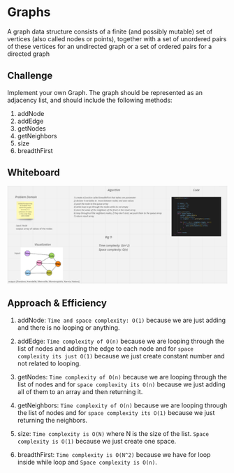 # Graphs
A graph data structure consists of a finite (and possibly mutable) set of vertices (also called nodes or points), together with a set of unordered pairs of these vertices for an undirected graph or a set of ordered pairs for a directed graph

## Challenge
Implement your own Graph. The graph should be represented as an adjacency list, and should include the following methods:

1. addNode
2. addEdge
3. getNodes
4. getNeighbors
5. size
6. breadthFirst

## Whiteboard
![](./whiteboard.png)
## Approach & Efficiency
1. addNode:  `Time and space complexity: O(1)` because we are just adding and there is no looping or anything.

2. addEdge: `Time complexity of O(n)` because we are looping through the list of nodes and adding the edge to each node and for `space complexity its just O(1)` because we just create constant number and not related to looping.

3. getNodes: `Time complexity of O(n)` because we are looping through the list of nodes and for `space complexity its O(n)` because we just adding all of them to an array and then returning it.

4. getNeighbors: `Time complexity of O(n)` because we are looping through the list of nodes and for `space complexity its O(1)` because we just returning the neighbors.

5. size: `Time complexity is O(N)` where N is the size of the list. `Space complexity is O(1)` because we just create one space.

6. breadthFirst: `Time complexity is O(N^2)` because we have for loop inside while loop and `Space complexity is O(n)`.
